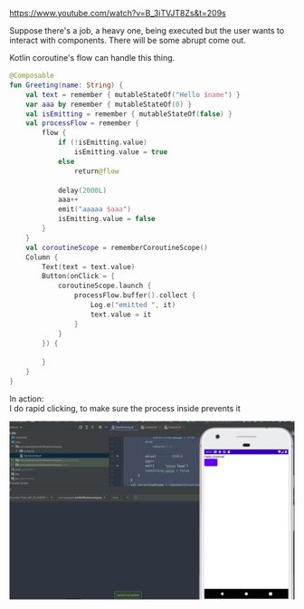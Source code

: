 https://www.youtube.com/watch?v=B_3iTVJT8Zs&t=209s 

Suppose there's a job, a heavy one, being executed but the user wants to interact with components.
There will be some abrupt come out.

Kotlin coroutine's flow can handle this thing.

```kotlin
@Composable
fun Greeting(name: String) {
    val text = remember { mutableStateOf("Hello $name") }
    var aaa by remember { mutableStateOf(0) }
    val isEmitting = remember { mutableStateOf(false) }
    val processFlow = remember {
        flow {
            if (!isEmitting.value)
                isEmitting.value = true
            else
                return@flow

            delay(2000L)
            aaa++
            emit("aaaaa $aaa")
            isEmitting.value = false
        }
    }
    val coroutineScope = rememberCoroutineScope()
    Column {
        Text(text = text.value)
        Button(onClick = {
            coroutineScope.launch {
                processFlow.buffer().collect {
                    Log.e("emitted ", it)
                    text.value = it
                }
            }
        }) {

        }
    }
}
```

In action: \
I do rapid clicking, to make sure the process inside prevents it

<img src='/Record_2021_12_25_16_13_08_228.gif'>
